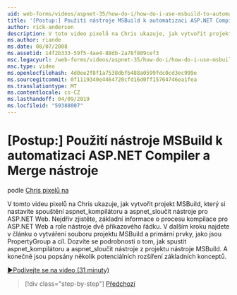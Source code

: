 ```yaml
---
uid: web-forms/videos/aspnet-35/how-do-i/how-do-i-use-msbuild-to-automate-the-aspnet-compiler-and-merge-utilities
title: '[Postup:] Použití nástroje MSBuild k automatizaci ASP.NET Compiler a Merge nástroje | Dokumentace Microsoftu'
author: rick-anderson
description: V toto video pixelů na Chris ukazuje, jak vytvořit projekt MSBuild, který si nastavíte spouštění aspnet_compiler a aspnet_merge nástroje pro ASP...
ms.author: riande
ms.date: 08/07/2008
ms.assetid: 14f2b333-59f5-4ae4-88db-2a78f809cef3
msc.legacyurl: /web-forms/videos/aspnet-35/how-do-i/how-do-i-use-msbuild-to-automate-the-aspnet-compiler-and-merge-utilities
msc.type: video
ms.openlocfilehash: 4d0ee2f8f1a7538dbfb488a0599fdc0cd3ec999e
ms.sourcegitcommit: 0f1119340e4464720cfd16d0ff15764746ea1fea
ms.translationtype: MT
ms.contentlocale: cs-CZ
ms.lasthandoff: 04/09/2019
ms.locfileid: "59388007"
---
```

# <a name="how-do-i-use-msbuild-to-automate-the-aspnet-compiler-and-merge-utilities"></a>[Postup:] Použití nástroje MSBuild k automatizaci ASP.NET Compiler a Merge nástroje

podle [Chris pixelů na](https://twitter.com/chrispels)

V tomto videu pixelů na Chris ukazuje, jak vytvořit projekt MSBuild, který si nastavíte spouštění aspnet\_kompilátoru a aspnet\_sloučit nástroje pro ASP.NET Web. Nejdřív zjistěte, základní informace o procesu kompilace pro ASP.NET Web a role nástroje dvě příkazového řádku. V dalším kroku najdete v článku o vytváření souboru projektu MSBuild a primární prvky, jako jsou PropertyGroup a cíl. Dozvíte se podrobnosti o tom, jak spustit aspnet\_kompilátoru a aspnet\_sloučit nástroje z projektu nástroje MSBuild. A konečně jsou popsány několik potenciálních rozšíření základních konceptů.

[&#9654;Podívejte se na video (31 minuty)](https://channel9.msdn.com/Blogs/ASP-NET-Site-Videos/how-do-i-use-msbuild-to-automate-the-aspnet-compiler-and-merge-utilities)

> [!div class="step-by-step"]
> [Předchozí](how-do-i-serialize-a-graph-with-the-entity-framework.md)
